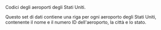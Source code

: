 ﻿Codici degli aeroporti degli Stati Uniti.<p>Questo set di dati contiene una riga per ogni aeroporto degli Stati Uniti, contenente il nome e il numero ID dell'aeroporto, la città e lo stato.

<!--HONumber=35.1-->
